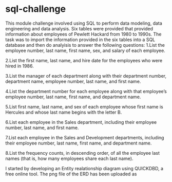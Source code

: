 # sql-challenge

This module challenge involved using SQL to perform data modeling, data engineering and data analysis.
Six tables were provided that provided information about employees of Pewlett Hackard from 1980 to 1990s.
The task was to import the information provided in the six tables into a SQL database and then do analyisis to answer the following questions:
1.List the employee number, last name, first name, sex, and salary of each employee.

2.List the first name, last name, and hire date for the employees who were hired in 1986.

3.List the manager of each department along with their department number, department name, employee number, last name, and first name.

4.List the department number for each employee along with that employee’s employee number, last name, first name, and department name.

5.List first name, last name, and sex of each employee whose first name is Hercules and whose last name begins with the letter B.

6.List each employee in the Sales department, including their employee number, last name, and first name.

7.List each employee in the Sales and Development departments, including their employee number, last name, first name, and department name.

8.List the frequency counts, in descending order, of all the employee last names (that is, how many employees share each last name).

I started by developing an Entity realationship diagram using QUICKDBD, a free online tool.
The png file of the ERD has been uploaded as 
